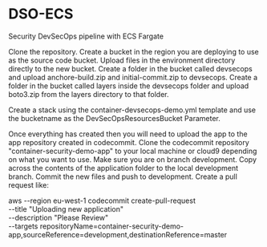 # DSO-ECS
Security DevSecOps pipeline with ECS Fargate

Clone the repository.
Create a bucket in the region you are deploying to use as the source code bucket.
Upload files in the environment directory directly to the new bucket.
Create a folder in the bucket called devsecops and upload anchore-build.zip and initial-commit.zip to devsecops.
Create a folder in the bucket called layers inside the devsecops folder and upload boto3.zip from the layers directory to that folder.

Create a stack using the container-devsecops-demo.yml template and use the bucketname as the DevSecOpsResourcesBucket Parameter.

Once everything has created then you will need to upload the app to the app repository created in codecommit.
Clone the codecommit repository "container-security-demo-app" to your local machine or cloud9 depending on what you want to use.
Make sure you are on branch development.
Copy across the contents of the application folder to the local development branch.
Commit the new files and push to development.
Create a pull request like:

aws --region eu-west-1 codecommit create-pull-request \
--title "Uploading new application" \
--description "Please Review" \
--targets repositoryName=container-security-demo-app,sourceReference=development,destinationReference=master

